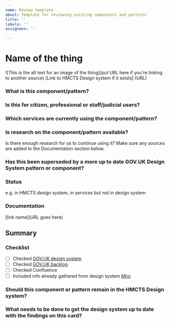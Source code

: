 ```yaml
---
name: Review template
about: Template for reviewing existing components and patterns
title: ''
labels: ''
assignees: ''

---
```


# Name of the thing

![This is the alt text for an image of the thing](put URL here if you're linking to another source)
[Link to HMCTS Design system if it exists] (URL)

### What is this component/pattern?

### Is this for citizen, professional or staff/judicial users?

### Which services are currently using the component/pattern?

### Is research on the component/pattern available? 
Is there enough research for us to continue using it? Make sure any sources are added to the Documentation section below.

### Has this been superseded by a more up to date GOV.UK Design System pattern or component?

### Status
e.g. in HMCTS design system, in services but not in design system

### Documentation
[link name](URL goes here)

## Summary
### Checklist
- [ ] Checked [GOV.UK design system](https://design-system.service.gov.uk/)
- [ ] Checked [GOV.UK backlog](https://github.com/alphagov/govuk-design-system-backlog/issues)
- [ ] Checked Confluence
- [ ] Included info already gathered from design system [Miro](https://miro.com/app/board/uXjVOS5QrxU=/?invite_link_id=3316733703)

### Should this component or pattern remain in the HMCTS Design system?

### What needs to be done to get the design system up to date with the findings on this card?
